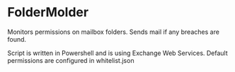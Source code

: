 # FolderMolder
Monitors permissions on mailbox folders. Sends mail if any breaches are found.


Script is written in Powershell and is using Exchange Web Services.
Default permissions are configured in whitelist.json
